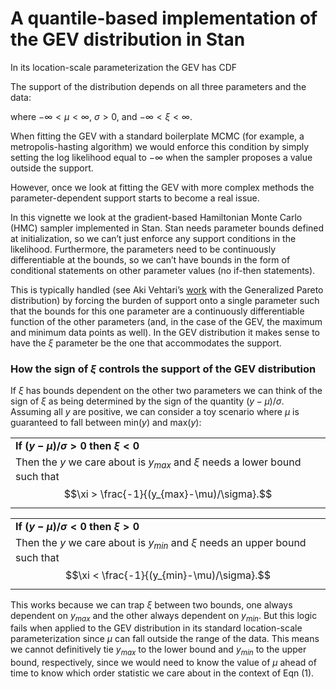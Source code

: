 A quantile-based implementation of the GEV distribution in Stan
================

In its location-scale parameterization the GEV has CDF

The support of the distribution depends on all three parameters and the
data:

where $-\infty < \mu < \infty$, $\sigma > 0$, and
$-\infty < \xi < \infty$.

When fitting the GEV with a standard boilerplate MCMC (for example, a
metropolis-hasting algorithm) we would enforce this condition by simply
setting the log likelihood equal to $-\infty$ when the sampler proposes
a value outside the support.

However, once we look at fitting the GEV with more complex methods the
parameter-dependent support starts to become a real issue.

In this vignette we look at the gradient-based Hamiltonian Monte Carlo
(HMC) sampler implemented in Stan. Stan needs parameter bounds defined
at initialization, so we can’t just enforce any support conditions in
the likelihood. Furthermore, the parameters need to be continuously
differentiable at the bounds, so we can’t have bounds in the form of
conditional statements on other parameter values (no if-then
statements).

This is typically handled (see Aki Vehtari’s
[work](https://mc-stan.org/users/documentation/case-studies/gpareto_functions.html)
with the Generalized Pareto distribution) by forcing the burden of
support onto a single parameter such that the bounds for this one
parameter are a continuously differentiable function of the other
parameters (and, in the case of the GEV, the maximum and minimum data
points as well). In the GEV distribution it makes sense to have the
$\xi$ parameter be the one that accommodates the support.

### How the sign of $\xi$ controls the support of the GEV distribution

If $\xi$ has bounds dependent on the other two parameters we can think
of the sign of $\xi$ as being determined by the sign of the quantity
$(y-\mu)/\sigma$. Assuming all $y$ are positive, we can consider a toy
scenario where $\mu$ is guaranteed to fall between min($y$) and
max($y$):

<center>

|                                                                                                                            |
|----------------------------------------------------------------------------------------------------------------------------|
| **If $(y-\mu)/\sigma > 0$ then $\xi < 0$**                                                                                 |
| Then the $y$ we care about is $y_{max}$ and $\xi$ needs a lower bound such that $$\xi > \frac{-1}{(y_{max}-\mu)/\sigma}.$$ |

|                                                                                                                             |
|-----------------------------------------------------------------------------------------------------------------------------|
| **If $(y-\mu)/\sigma < 0$ then $\xi > 0$**                                                                                  |
| Then the $y$ we care about is $y_{min}$ and $\xi$ needs an upper bound such that $$\xi < \frac{-1}{(y_{min}-\mu)/\sigma}.$$ |

</center>

This works because we can trap $\xi$ between two bounds, one always
dependent on $y_{max}$ and the other always dependent on $y_{min}$. But
this logic fails when applied to the GEV distribution in its standard
location-scale parameterization since $\mu$ can fall outside the range
of the data. This means we cannot definitively tie $y_{max}$ to the
lower bound and $y_{min}$ to the upper bound, respectively, since we
would need to know the value of $\mu$ ahead of time to know which order
statistic we care about in the context of Eqn (1).
